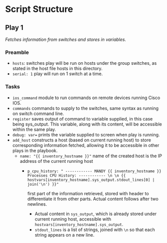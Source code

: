 # Script Structure
## Play 1
_Fetches information from switches and stores in variables._

### Preamble
- `hosts`: switches play will be run on hosts under the group switches, as stated in the host file hosts in this directory.
- `serial: 1` play will run on 1 switch at a time.

### Tasks
- `ios_command` module to run commands on remote devices running Cisco IOS.
- `commands` commands to supply to the switches, same syntax as running on switch command line.
- `register` saves output of command to variable supplied, in this case being sys_output. This variable, along with its content, will be accessible within the same play.
- `debug: var=` prints the variable supplied to screen when play is running.
- `add_host` constructs a host (based on current running host) to store corresponding information fetched, allowing it to be accessible in other plays in the playbook.
    - `name: "{{ inventory_hostname }}"` name of the created host is the IP address of the current running host
        - `p_cpu_history: " ------------ MANDY {{ inventory_hostname }} Processes CPU History: ------------ \n \n {{ hostvars[inventory_hostname].sys_output.stdout_lines[0] | join('\n') }}"`
        
            first part of the information retrieved, stored with header to differentiate it from other parts. Actual content follows after two newlines.
        
            -  Actual content in `sys_output`, which is already stored under current running host, accessible with `hostvars[inventory_hostname].sys_output`.
            - `stdout_lines` is a list of strings, joined with `\n` so that each string appears on a new line.

